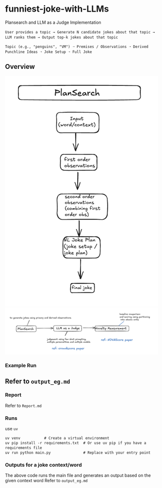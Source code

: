 # funniest-joke-with-LLMs
Plansearch and LLM as a Judge Implementation

`User provides a topic → Generate N candidate jokes about that topic → LLM ranks them → Output top-k jokes about that topic`


`Topic (e.g., "penguins", "VM") ➝ Premises / Observations ➝ Derived Punchline Ideas ➝ Joke Setup ➝ Full Joke`


## Overview
![Plan Search for Jokes](pleansearch.png)
![High Level Overview](overview.png)

### Example Run 
Refer to `output_eg.md`
---

### Report
Refer to `Report.md`


### Runs
use `uv`

```
uv venv           # Create a virtual environment
uv pip install -r requirements.txt  # Or use uv pip if you have a requirements file
uv run python main.py               # Replace with your entry point
```

### Outputs for a joke context/word
The above code runs the main file and generates an output based on the given context word
Refer to `output_eg.md`